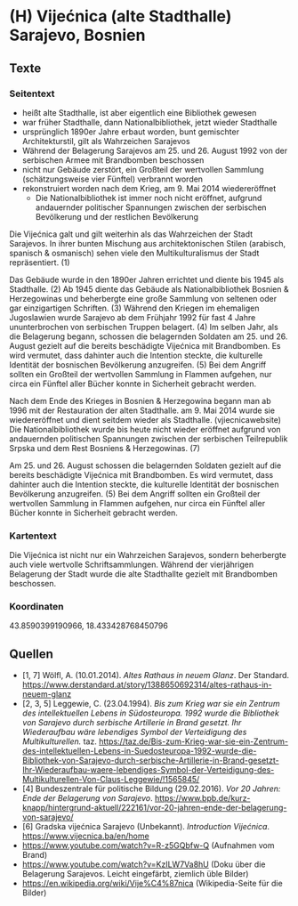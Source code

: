 # (H) Vijećnica (alte Stadthalle) Sarajevo, Bosnien

## Texte

### Seitentext

* heißt alte Stadthalle, ist aber eigentlich eine Bibliothek gewesen
* war früher Stadthalle, dann Nationalbibliothek, jetzt wieder Stadthalle
* ursprünglich 1890er Jahre erbaut worden, bunt gemischter Architekturstil, gilt als Wahrzeichen Sarajevos
* Während der Belagerung Sarajevos am 25. und 26. August 1992 von der serbischen Armee mit Brandbomben beschossen
* nicht nur Gebäude zerstört, ein Großteil der wertvollen Sammlung (schätzungsweise vier Fünftel) verbrannt worden
* rekonstruiert worden nach dem Krieg, am 9. Mai 2014 wiedereröffnet
  * Die Nationalbibliothek ist immer noch nicht eröffnet, aufgrund andauernder politischer Spannungen zwischen der serbischen Bevölkerung und der restlichen Bevölkerung

Die Vijećnica galt und gilt weiterhin als das Wahrzeichen der Stadt Sarajevos. In ihrer bunten Mischung aus architektonischen Stilen (arabisch, spanisch & osmanisch) sehen viele den Multikulturalismus der Stadt repräsentiert. (1)

Das Gebäude wurde in den 1890er Jahren errichtet und diente bis 1945 als Stadthalle. (2) Ab 1945 diente das Gebäude als Nationalbibliothek Bosnien & Herzegowinas und beherbergte eine große Sammlung von seltenen oder gar einzigartigen Schriften. (3) Während den Kriegen im ehemaligen Jugoslawien wurde Sarajevo ab dem Frühjahr 1992 für fast 4 Jahre ununterbrochen von serbischen Truppen belagert. (4) Im selben Jahr, als die Belagerung begann, schossen die belagernden Soldaten am 25. und 26. August gezielt auf die bereits beschädigte Vijećnica mit Brandbomben. Es wird vermutet, dass dahinter auch die Intention steckte, die kulturelle Identität der bosnischen Bevölkerung anzugreifen. (5) Bei dem Angriff sollten ein Großteil der wertvollen Sammlung in Flammen aufgehen, nur circa ein Fünftel aller Bücher konnte in Sicherheit gebracht werden.

Nach dem Ende des Krieges in Bosnien & Herzegowina begann man ab 1996 mit der Restauration der alten Stadthalle. am 9. Mai 2014 wurde sie wiedereröffnet und dient seitdem wieder als Stadthalle. (vjiecnicawebsite) Die Nationalbibliothek wurde bis heute nicht wieder eröffnet aufgrund von andauernden politischen Spannungen zwischen der serbischen Teilrepublik Srpska und dem Rest Bosniens & Herzegowinas. (7)



Am 25. und 26. August schossen die belagernden Soldaten gezielt auf die bereits beschädigte Vijećnica mit Brandbomben. Es wird vermutet, dass dahinter auch die Intention steckte, die kulturelle Identität der bosnischen Bevölkerung anzugreifen. (5) Bei dem Angriff sollten ein Großteil der wertvollen Sammlung in Flammen aufgehen, nur circa ein Fünftel aller Bücher konnte in Sicherheit gebracht werden.



### Kartentext

Die Vijećnica ist nicht nur ein Wahrzeichen Sarajevos, sondern beherbergte auch viele wertvolle Schriftsammlungen. Während der vierjährigen Belagerung der Stadt wurde die alte Stadthallte gezielt mit Brandbomben beschossen.

### Koordinaten

43.8590399190966, 18.433428768450796

## Quellen

* \[1, 7] Wölfl, A. (10.01.2014). _Altes Rathaus in neuem Glanz_. Der Standard. <https://www.derstandard.at/story/1388650692314/altes-rathaus-in-neuem-glanz> 
* \[2, 3, 5] Leggewie, C. (23.04.1994). _Bis zum Krieg war sie ein Zentrum des intellektuellen Lebens in Südosteuropa. 1992 wurde die Bibliothek von Sarajevo durch serbische Artillerie in Brand gesetzt. Ihr Wiederaufbau wäre lebendiges Symbol der Verteidigung des Multikulturellen._ taz. <https://taz.de/Bis-zum-Krieg-war-sie-ein-Zentrum-des-intellektuellen-Lebens-in-Suedosteuropa-1992-wurde-die-Bibliothek-von-Sarajevo-durch-serbische-Artillerie-in-Brand-gesetzt-Ihr-Wiederaufbau-waere-lebendiges-Symbol-der-Verteidigung-des-Multikulturellen-Von-Claus-Leggewie/!1565845/>
* \[4] Bundeszentrale für politische Bildung (29.02.2016). _Vor 20 Jahren: Ende der Belagerung von Sarajevo_. <https://www.bpb.de/kurz-knapp/hintergrund-aktuell/222161/vor-20-jahren-ende-der-belagerung-von-sarajevo/>
* \[6] Gradska vijećnica Sarajevo (Unbekannt). _Introduction Vijećnica_. <https://www.vijecnica.ba/en/home>
* <https://www.youtube.com/watch?v=R-z5GQbfw-Q>  (Aufnahmen vom Brand)
* <https://www.youtube.com/watch?v=KzILW7Va8hU> (Doku über die Belagerung Sarajevos. Leicht eingefärbt, ziemlich üble Bilder)
* <https://en.wikipedia.org/wiki/Vije%C4%87nica> (Wikipedia-Seite für die Bilder)


